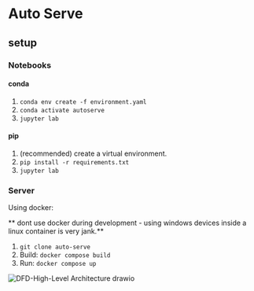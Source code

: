 
# Auto Serve

## setup

### Notebooks
#### conda

1. `conda env create -f environment.yaml`
2. `conda activate autoserve`
3. `jupyter lab`

#### pip

1. (recommended) create a virtual environment.
2. `pip install -r requirements.txt`
3. `jupyter lab` 

### Server
Using docker:

** dont use docker during development - using windows devices inside a linux container is very jank.**

1. `git clone auto-serve`
2. Build: `docker compose build`
3. Run: `docker compose up`

![DFD-High-Level Architecture drawio](https://github.com/vaughanlove/square-serve/assets/57467835/21e105cb-2171-49de-868d-1bc002ac9174)
